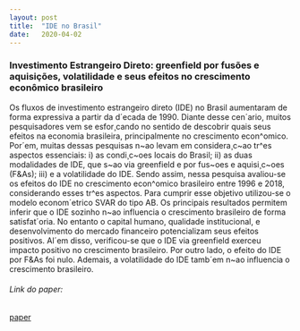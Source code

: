 ```yaml
---
layout: post
title:  "IDE no Brasil"
date:   2020-04-02
---
```


### Investimento Estrangeiro Direto: greenfield por fusões e aquisições, volatilidade e seus efeitos no crescimento econômico brasileiro

Os fluxos de investimento estrangeiro direto (IDE) no Brasil aumentaram de forma
expressiva a partir da d´ecada de 1990. Diante desse cen´ario, muitos pesquisadores
vem se esfor¸cando no sentido de descobrir quais seus efeitos na economia brasileira,
principalmente no crescimento econ^omico. Por´em, muitas dessas pesquisas n~ao levam em 
considera¸c~ao tr^es aspectos essenciais: i) as condi¸c~oes locais do Brasil; ii) as
duas modalidades de IDE, que s~ao via greenfield e por fus~oes e aquisi¸c~oes (F&As);
iii) e a volatilidade do IDE. Sendo assim, nessa pesquisa avaliou-se os efeitos do
IDE no crescimento econ^omico brasileiro entre 1996 e 2018, considerando esses tr^es
aspectos. Para cumprir esse objetivo utilizou-se o modelo econom´etrico SVAR do
tipo AB. Os principais resultados permitem inferir que o IDE sozinho n~ao influencia 
o crescimento brasileiro de forma satisfat´oria. No entanto o capital humano,
qualidade institucional, e desenvolvimento do mercado financeiro potencializam seus
efeitos positivos. Al´em disso, verificou-se que o IDE via greenfield exerceu impacto
positivo no crescimento brasileiro. Por outro lado, o efeito do IDE por F&As foi
nulo. Ademais, a volatilidade do IDE tamb´em n~ao influencia o crescimento brasileiro.




###### Link do paper:
[paper](https://mj-ribeiro.github.io/eco3.pdf)

